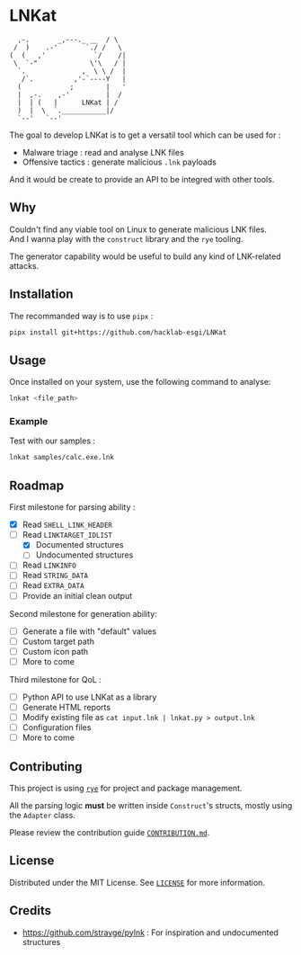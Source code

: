 # LNKat

```
  ,-.       _,---._ __  / \
 /  )    .-'       `./ /   \
(  (   ,'            `/    /|
 \  `-"             \'\   / |
  `.              ,  \ \ /  |
   /`.          ,'-`----Y   |
  (            ;        |   '
  |  ,-.    ,-'         |  /
  |  | (   |      LNKat | /
  )  |  \  `.___________|/
  `--'   `--'

```

The goal to develop LNKat is to get a versatil tool which can be used for :  
- Malware triage : read and analyse LNK files  
- Offensive tactics : generate malicious `.lnk` payloads  

And it would be create to provide an API to be integred with other tools.

## Why

Couldn't find any viable tool on Linux to generate malicious LNK files.  
And I wanna play with the `construct` library and the `rye` tooling.

The generator capability would be useful to build any kind of LNK-related attacks.

## Installation

The recommanded way is to use `pipx` :
```sh
pipx install git+https://github.com/hacklab-esgi/LNKat
```

## Usage

Once installed on your system, use the following command to analyse:
```sh
lnkat <file_path>
```

### Example
Test with our samples :  
```sh
lnkat samples/calc.exe.lnk
```

## Roadmap

First milestone for parsing ability :
- [x] Read `SHELL_LINK_HEADER`
- [ ] Read `LINKTARGET_IDLIST`
    - [x] Documented structures
    - [ ] Undocumented structures
- [ ] Read `LINKINFO`
- [ ] Read `STRING_DATA`
- [ ] Read `EXTRA_DATA`
- [ ] Provide an initial clean output

Second milestone for generation ability:
- [ ] Generate a file with "default" values
- [ ] Custom target path
- [ ] Custom icon path
- [ ] More to come

Third milestone for QoL :
- [ ] Python API to use LNKat as a library
- [ ] Generate HTML reports
- [ ] Modify existing file as `cat input.lnk | lnkat.py > output.lnk`
- [ ] Configuration files
- [ ] More to come

## Contributing

This project is using [`rye`](https://rye.astral.sh/) for project and package management.

All the parsing logic **must** be written inside `Construct`'s structs, mostly using the `Adapter` class.

Please review the contribution guide [`CONTRIBUTION.md`](.github/CONTRIBUTION.md).

## License

Distributed under the MIT License. See [`LICENSE`](LICENSE) for more information.

## Credits

- https://github.com/strayge/pylnk : For inspiration and undocumented structures
